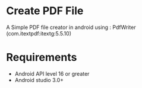 # Create PDF File

A Simple PDF file creator in android using : PdfWriter (com.itextpdf:itextg:5.5.10)

# Requirements

- Android API level 16 or greater
- Android studio 3.0+
